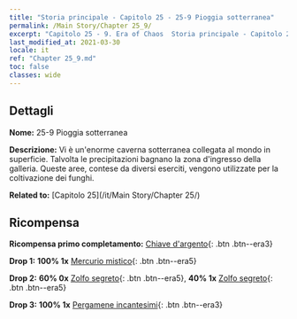 ```yaml
---
title: "Storia principale - Capitolo 25 - 25-9 Pioggia sotterranea"
permalink: /Main Story/Chapter 25_9/
excerpt: "Capitolo 25 - 9. Era of Chaos  Storia principale - Capitolo 25_9. 25-9 Pioggia sotterranea"
last_modified_at: 2021-03-30
locale: it
ref: "Chapter 25_9.md"
toc: false
classes: wide
---
```


## Dettagli

 **Nome:** 25-9 Pioggia sotterranea

 **Descrizione:** Vi è un'enorme caverna sotterranea collegata al mondo in superficie. Talvolta le precipitazioni bagnano la zona d'ingresso della galleria. Queste aree, contese da diversi eserciti, vengono utilizzate per la coltivazione dei funghi.

 **Related to:** [Capitolo 25](/it/Main Story/Chapter 25/)

## Ricompensa

 **Ricompensa primo completamento:** [Chiave d'argento](/it/Items/con_693/){: .btn .btn--era3}

 **Drop 1:** **100% 1x** [Mercurio mistico](/it/Items/mat_84/){: .btn .btn--era5}

 **Drop 2:** **60% 0x** [Zolfo segreto](/it/Items/mat_78/){: .btn .btn--era5}, **40% 1x** [Zolfo segreto](/it/Items/mat_78/){: .btn .btn--era5}

 **Drop 3:** **100% 1x** [Pergamene incantesimi](/it/Items/con_694/){: .btn .btn--era3}

